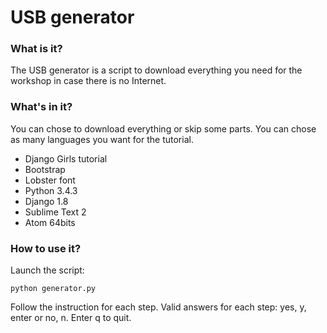 USB generator
==========

### What is it?

The USB generator is a script to download everything you need for the workshop in case there is no Internet.

### What's in it?

You can chose to download everything or skip some parts. You can chose as many languages you want for the tutorial.

- Django Girls tutorial
- Bootstrap
- Lobster font
- Python 3.4.3
- Django 1.8
- Sublime Text 2
- Atom 64bits

### How to use it?

Launch the script:

```
python generator.py
```

Follow the instruction for each step.
Valid answers for each step: yes, y, enter or no, n. Enter q to quit.